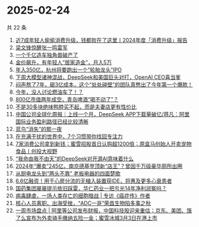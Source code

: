 # 2025-02-24

共 22 条

<!-- BEGIN 36KR -->
<!-- 最后更新时间 2025-02-24 04:22:53 +0800 -->
1. [近7成年轻人偷偷消费升级，钱都败在了这里丨2024年度「消费升级」报告](https://36kr.com/p/3176286494937479)
1. [梁文锋惊醒张一鸣雷军](https://36kr.com/p/3178962354344576)
1. [一个千亿造车独角兽破产了](https://36kr.com/p/3177498410898057)
1. [金价飙升，有年轻人“居家造金”，月入5万](https://36kr.com/p/3177802613412232)
1. [年入350亿，杭州将要跑出一个“轮胎龙头”IPO](https://36kr.com/p/3178596508258946)
1. [下周大模型诸神混战，DeepSeek和美国巨头对打，OpenAI CEO喜当爹](https://36kr.com/p/3178734460686985)
1. [闷声熬了7年，砸3亿成本，这个“处处碰壁”的团队真憋出了今年第一个爆款！](https://36kr.com/p/3177810431349129)
1. [今年，没人讨论燃油车了！？](https://36kr.com/p/3178478290817414)
1. [800亿市值两年成空，青岛啤酒“喝不动了”？](https://36kr.com/p/3177566054650242)
1. [不是30多块绝味鸭脖买不起，而是夫妻店更有性价比](https://36kr.com/p/3178452536480391)
1. [中国公司全球化周报｜上线一个月，DeepSeek APP下载量破亿/蒋凡：阿里国际业务盈利路径已经比较清晰](https://36kr.com/p/3177210292015752)
1. [蓝鸟“消失”的那一夜](https://36kr.com/p/3177758615048841)
1. [在充满干扰的世界中，7个习惯带你找回专注力](https://36kr.com/p/3177037741412995)
1. [7家消费公司拿到新钱；蜜雪招股首日认购超1200倍；原盒马创始人开卖宠物食品丨创投大视野](https://36kr.com/p/3176445919809922)
1. [“我命由我不由天”的DeepSeek对开源AI意味着什么](https://36kr.com/p/3170796483979777)
1. [2024年“爆卖”245亿，南京德基登顶新“店王”？曾因千万级豪华厕所出圈](https://36kr.com/p/3177574913331592)
1. [从厨电龙头到“两头不靠”   老板电器的四面楚歌](https://36kr.com/p/3177843875744135)
1. [6.6亿融资！用于心房分流的无植入装置获IDE，将惠及更多心衰患者](https://36kr.com/p/3178450814866050)
1. [国药集团屡屡提示依旧踩雷，华仁药业一把亏光14年净利润冤吗？](https://36kr.com/p/3176578469202309)
1. [病毒肆虐，一场人类存亡的细胞暗战 | 专访《癌症传》作者](https://36kr.com/p/3176278388953734)
1. [核心人员离职、出海受挫，“ADC一哥”荣昌生物陷多事之秋](https://36kr.com/p/3177818803882374)
1. [一周市场盘点 | 阿里等公司发布财报，中国科技股迎来重估；京东、美团、饿了么宣布为外卖骑手缴纳五险一金；蜜雪冰城3月3日在港上市](https://36kr.com/p/3176491257549442)
<!-- END 36KR -->